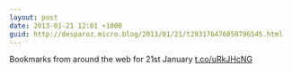```yaml
---
layout: post
date: 2013-01-21 12:01 +1000
guid: http://desparoz.micro.blog/2013/01/21/t293176476050796545.html
---
```

Bookmarks from around the web for 21st January [t.co/uRkJHcNG](http://t.co/uRkJHcNG)
